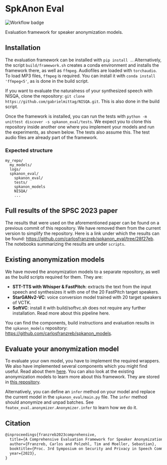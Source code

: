 # SpkAnon Eval

![Workflow badge](https://github.com/carlosfranzreb/spkanon/actions/workflows/build.yml/badge.svg)

Evaluation framework for speaker anonymization models.

## Installation

The evaluation framework can be installed with `pip install .`. Alternatively, the script `build/framework.sh` creates a conda environment and installs the framework there, as well as `ffmpeg`. Audiofiles are loaded with `torchaudio`. To load MP3 files, `ffmpeg` is required. You can install it with `conda install 'ffmpeg<5'`, as is done in the build script.

If you want to evaluate the naturalness of your synthesized speech with NISQA, clone the repository: `git clone https://github.com/gabrielmittag/NISQA.git`. This is also done in the build script.

Once the framework is installed, you can run the tests with `python -m unittest discover -s spkanon_eval/tests`. We expect you to clone this repository inside another one where you implement your models and run the experiments, as shown below. The tests also assume this. The test audio files are already part of the framework.

### Expected structure

```linux
my_repo/
  my_models/
  logs/
  spkanon_eval/
    spkanon_eval/
    tests/
    spkanon_models
    NISQA/
    ...
```

## Full results of the SPSC 2023 paper

The results that were used on the aforementioned paper can be found on a previous commit of this repository. We have removed them from the current version to simplify the repository. Here is a link under which the results can be found: <https://github.com/carlosfranzreb/spkanon_eval/tree/28f27eb>. The notebooks summarizing the results are under `scripts`.

## Existing anonymization models

We have moved the anonymization models to a separate repository, as well as the build scripts required for them. They are:

- **STT-TTS with Whisper & FastPitch**: extracts the text from the input speech and synthesizes it with one of the 20 FastPitch target speakers.
- **StarGANv2-VC**: voice conversion model trained with 20 target speakers of VCTK.
- **SoftVC**: install it with build/softvc.sh does not require any further installation. Read more about this pipeline here.

You can find the components, build instructions and evaluation results in the `spkanon_models` repository: <https://github.com/carlosfranzreb/spkanon_models>.

## Evaluate your anonymization model

To evaluate your own model, you have to implement the required wrappers. We also have implemented several components which you might find useful. Read about them [here](docs/components.md). You can also look at the existing anonymization models to learn more about this framework. They are stored in [this repository](https://github.com/carlosfranzreb/spkanon_models).

Alternatively, you can define an `infer` method on your model and replace the current model in the `spkanon_eval/main.py` file. The `infer` method should anonymize and unpad batches. See `featex_eval.anonymizer.Anonymizer.infer` to learn how we do it.

## Citation

```tex
@inproceedings{franzreb2023comprehensive,
  title={A Comprehensive Evaluation Framework for Speaker Anonymization Systems},
  author={Franzreb, Carlos and Polzehl, Tim and Moeller, Sebastian},
  booktitle={Proc. 3rd Symposium on Security and Privacy in Speech Communication},
  year={2023},
}
```

